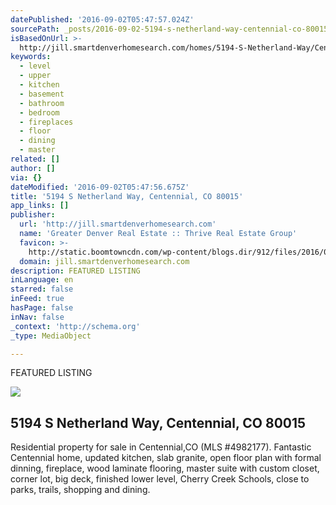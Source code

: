 ```yaml
---
datePublished: '2016-09-02T05:47:57.024Z'
sourcePath: _posts/2016-09-02-5194-s-netherland-way-centennial-co-80015.md
isBasedOnUrl: >-
  http://jill.smartdenverhomesearch.com/homes/5194-S-Netherland-Way/Centennial/CO/80015/66183766/
keywords:
  - level
  - upper
  - kitchen
  - basement
  - bathroom
  - bedroom
  - fireplaces
  - floor
  - dining
  - master
related: []
author: []
via: {}
dateModified: '2016-09-02T05:47:56.675Z'
title: '5194 S Netherland Way, Centennial, CO 80015'
app_links: []
publisher:
  url: 'http://jill.smartdenverhomesearch.com'
  name: 'Greater Denver Real Estate :: Thrive Real Estate Group'
  favicon: >-
    http://static.boomtowncdn.com/wp-content/blogs.dir/912/files/2016/05/TRG-logo-V-e1463945928413.jpg
  domain: jill.smartdenverhomesearch.com
description: FEATURED LISTING
inLanguage: en
starred: false
inFeed: true
hasPage: false
inNav: false
_context: 'http://schema.org'
_type: MediaObject

---
```

FEATURED LISTING

<article style=""><img src="https://imgflo.herokuapp.com/graph/2b2431f8e7ba7b0/bfb4fc0ce0c1753774c40a9e717bce6c/croprotate.jpg?cropheight=865&amp;cropwidth=1280&amp;degrees=0&amp;input=http%3A%2F%2Fphotos.boomtowncdn.com%2Fmetrolist%2F1280_boomver_1_4982177-1.jpg&amp;x=0&amp;y=48" /><h1>5194 S Netherland Way, Centennial, CO 80015</h1><p>Residential property for sale in Centennial,CO (MLS #4982177).  Fantastic Centennial home, updated kitchen, slab granite, open floor plan with formal dinning, fireplace, wood laminate flooring, master suite with custom closet, corner lot, big deck, finished lower level, Cherry Creek Schools, close to parks, trails, shopping and dining.</p></article>
